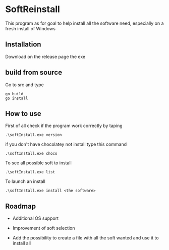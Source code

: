 # SoftReinstall
This program as for goal to help install all the software need, especially on a fresh install of Windows 

## Installation
Download on the release page the exe

## build from source
Go to src and type 
```
go build
go install
```


## How to use
First of all check if the program work correctly by taping 

```
.\softInstall.exe version
```

if you don't have chocolatey not install type this command 
```
.\softInstall.exe choco
```

To see all possible soft to install 
```
.\softInstall.exe list
```

To launch an install 
```
.\softInstall.exe install <the software>
```
## Roadmap

- Additional OS support

- Improvement of soft selection

- Add the possibility to create a file with all the soft wanted and use it to install all

